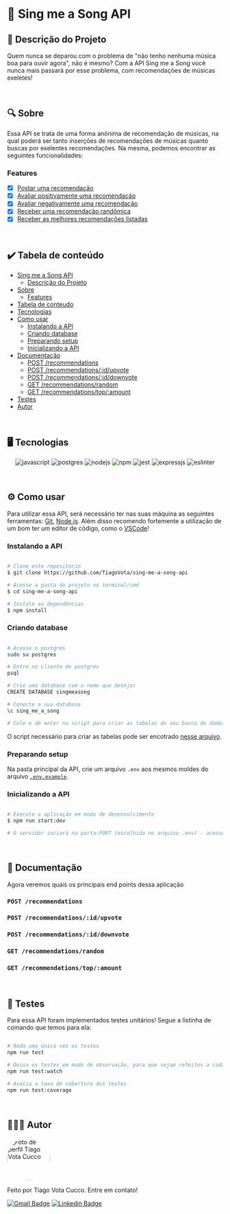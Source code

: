 # 🔗 Sing me a Song API
## 🚀 Descrição do Projeto
Quem nunca se deparou com o problema de "não tenho nenhuma música boa para ouvir agora", não é mesmo? Com a API Sing me a Song você nunca mais passará por esse problema, com recomendações de músicas exeletes!

<br/>


## 🔍 Sobre
Essa API se trata de uma forma anônima de recomendação de músicas, na qual poderá ser tanto inserções de recomendações de músicas quanto buscas por exelentes recomendações. Na mesma, podemos encontrar as seguintes funcionalidades:

### Features
- [x] [Postar uma recomendação](#POST-recommendations)
- [x] [Avaliar positivamente uma recomendação](#post-recommendationsidupvote)
- [x] [Avaliar negativamente uma recomendação](#post-recommendationsiddownvote)
- [x] [Receber uma recomendação randômica](#get-recommendationsrandom)
- [x] [Receber as melhores recomendações listadas](#get-recommendationstopamount)

<br/>


## ✔️ Tabela de conteúdo
<!--ts-->
* [Sing me a Song API](#-sing-me-a-song-api)
  * [Descrição do Projeto](#-descrição-do-projeto)
* [Sobre](#-sobre)
  * [Features](#features)
* [Tabela de conteudo](#-tabela-de-conteúdo)
* [Tecnologias](#-tecnologias)
* [Como usar](#-como-usar)
  * [Instalando a API](#instalando-a-api)
  * [Criando database](#criando-database)
  * [Preparando setup](#preparando-setup)
  * [Inicializando a API](#inicializando-a-api)
* [Documentação](#-documentação)
	* [POST /recommendations](#POST-recommendations)
  * [POST /recommendations/:id/upvote](#post-recommendationsidupvote)
  * [POST /recommendations/:id/downvote](#post-recommendationsiddownvote)
  * [GET /recommendations/random](#get-recommendationsrandom)
  * [GET /recommendations/top/:amount](#get-recommendationstopamount)
* [Testes](#-testes)
* [Autor](#-autor)
<!--te-->

<br/>


## 🖥 Tecnologias
<p align="center">
  <img alt="javascript" src="https://img.shields.io/badge/JavaScript-323330?style=for-the-badge&logo=javascript&logoColor=F7DF1E"/>
  <img alt="postgres" src="https://img.shields.io/badge/PostgreSQL-316192?style=for-the-badge&logo=postgresql&logoColor=white"/>
  <img alt="nodejs" src="https://img.shields.io/badge/Node.js-339933?style=for-the-badge&logo=nodedotjs&logoColor=white"/>
  <img alt="npm" src="https://img.shields.io/badge/npm-CB3837?style=for-the-badge&logo=npm&logoColor=white"/>
  <img alt="jest" src="https://img.shields.io/badge/Jest-C21325?style=for-the-badge&logo=jest&logoColor=white"/>
  <img alt="expressjs" src="https://img.shields.io/badge/Express.js-000000?style=for-the-badge&logo=express&logoColor=white"/>
  <img alt="eslinter" src="https://img.shields.io/badge/eslint-3A33D1?style=for-the-badge&logo=eslint&logoColor=white"/>
</p>

<br/>


## ⚙ Como usar

Para utilizar essa API, será necessário ter nas suas máquina as seguintes ferramentas:
[Git](https://git-scm.com), [Node.js](https://nodejs.org/en/). 
Além disso recomendo fortemente a utilização de um bom ter um editor de código, como o [VSCode](https://code.visualstudio.com/)!


### Instalando a API
```bash

# Clone este repositório
$ git clone https://github.com/TiagoVota/sing-me-a-song-api

# Acesse a pasta do projeto no terminal/cmd
$ cd sing-me-a-song-api

# Instale as dependências
$ npm install

```

### Criando database

```bash

# Acesse o postgres
sudo su postgres

# Entre no cliente do postgres
psql

# Crie uma database com o nome que desejar
CREATE DATABASE singmeasong

# Conecte a sua database
\c sing_me_a_song

# Cole e dê enter no script para criar as tabelas do seu banco de dados

```
O script necessário para criar as tabelas pode ser encotrado [nesse arquivo](https://github.com/TiagoVota/sing-me-a-song-api/blob/main/create_database.sql).


### Preparando setup
Na pasta principal da API, crie um arquivo `.env` aos mesmos moldes do arquivo [`.env.example`](https://github.com/TiagoVota/sing-me-a-song-api/blob/main/.env.example).

### Inicializando a API
```bash

# Execute a aplicação em modo de desenvolvimento
$ npm run start:dev

# O servidor inciará na porta:PORT (escolhida no arquivo .env) - acesse http://localhost:PORT 

```

<br/>


## 📜 Documentação
Agora veremos quais os principais end points dessa aplicação

### `POST /recommendations`

### `POST /recommendations/:id/upvote`

### `POST /recommendations/:id/downvote`

### `GET /recommendations/random`

### `GET /recommendations/top/:amount`

<br/>


## 🤖 Testes
Para essa API foram implementados testes unitários! Segue a listinha de comando que temos para ela:

```bash

# Roda uma única vez os testes
npm run test

# Deixa os testes em modo de observação, para que sejam refeitos a cada mudança de código
npm run test:watch

# Avalia a taxa de cobertura dos testes
npm run test:coverage

```

<br/>


## 👨🏼‍💻 Autor

<img style="border-radius: 50%;" src="https://avatars.githubusercontent.com/u/56308226?v=4" width="100px;" alt="Foto de perfil Tiago Vota Cucco"/>

Feito por Tiago Vota Cucco. Entre em contato!

[![Gmail Badge](https://img.shields.io/badge/-tiagovotacucco@gmail.com-c14438?style=flat&logo=Gmail&logoColor=white&link=mailto:tiagovotacucco@gmail.com)](mailto:tiagovotacucco@gmail.com)
[![Linkedin Badge](https://img.shields.io/badge/-Tiago-Vota?style=flat&logo=Linkedin&logoColor=white&color=blue&link=https://www.linkedin.com/in/tiago-vota-cucco-394916204)](https://www.linkedin.com/in/tiago-vota-cucco-394916204) 

<br/><br/>
